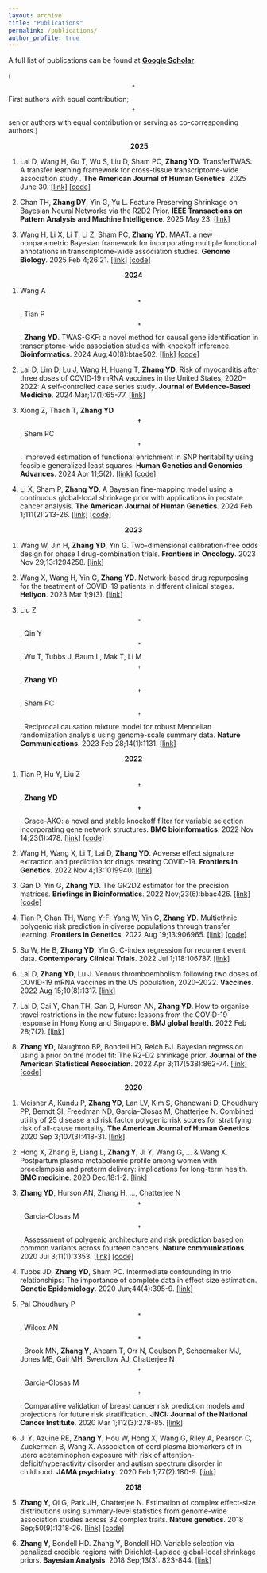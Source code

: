 ```yaml
---
layout: archive
title: "Publications"
permalink: /publications/
author_profile: true
---
```



A full list of publications can be found at 
[**Google Scholar**](https://scholar.google.com/citations?user=BQJDI9YAAAAJ&hl=en).

($$^*$$First authors with equal contribution;     $$^\dagger$$senior authors with equal contribution or serving as co-corresponding authors.)


<!---
**<center>Preprints</center>**
**<center>Publications</center>** 
-->



**<center>&nbsp;&nbsp;&nbsp;&nbsp;&nbsp;&nbsp;
2025</center>**

1. Lai D,  Wang H, Gu T, Wu S, Liu D, Sham PC,  __Zhang YD__.  TransferTWAS: A transfer learning framework for cross-tissue transcriptome-wide association study
. __The American Journal of Human Genetics__. 2025 June 30. 
[[link]](https://www.sciencedirect.com/science/article/pii/S0002929725002368?dgcid=author)
[[code]](https://github.com/daoyuan-lai/TransferTWAS)



1. Chan TH, __Zhang DY__, Yin G, Yu L. Feature Preserving Shrinkage on Bayesian Neural Networks via the R2D2 Prior. __IEEE Transactions on Pattern Analysis and Machine Intelligence__. 2025 May 23.
[[link]](https://ieeexplore.ieee.org/document/11011679)


1. Wang H, Li X, Li T,  Li Z, Sham PC, __Zhang YD__. MAAT: a new nonparametric Bayesian framework for incorporating multiple functional annotations in transcriptome-wide association studies. __Genome Biology__. 2025 Feb 4;26:21.
[[link]](https://doi.org/10.1186/s13059-025-03485-x)
[[code]](https://github.com/wanghanmath/MAAT)
<!---
-->
**<center>2024</center>**

1. Wang A$$^*$$, Tian P$$^*$$, __Zhang YD__.  TWAS-GKF: a novel method for causal gene identification in transcriptome-wide association studies with knockoff inference. __Bioinformatics__. 2024 Aug;40(8):btae502.
[[link]](https://doi.org/10.1093/bioinformatics/btae502)
[[code]](https://github.com/AnqiWang2021/TWAS.GKF)

1.  Lai D,  Lim D,  Lu J,  Wang H,  Huang T,  __Zhang YD__.   Risk of myocarditis after three doses of COVID‐19 mRNA vaccines in the United States, 2020–2022: A self‐controlled case series study. __Journal of Evidence‐Based Medicine__. 2024 Mar;17(1):65-77.
[[link]](http://dx.doi.org/10.1111/jebm.12595) 


1. Xiong Z,  Thach T, __Zhang YD$$^\dagger$$__, Sham PC$$^\dagger$$.  Improved estimation of functional enrichment in SNP heritability using feasible generalized least squares. __Human Genetics and Genomics Advances__. 2024 Apr 11;5(2).
[[link]](https://www.sciencedirect.com/science/article/pii/S2666247724000113)
[[code]](https://github.com/xzw20046/gldsc)

1. Li X,  Sham P,  __Zhang YD__.  A Bayesian fine-mapping model using a continuous global-local shrinkage prior with applications in prostate cancer analysis. __The American Journal of Human Genetics__. 2024 Feb 1;111(2):213-26.
[[link]](https://doi.org/10.1016/j.ajhg.2023.12.007)
[[code]](https://github.com/xiangli428/h2D2)
<!---
-->
**<center>2023</center>**

1. Wang W, Jin H, __Zhang YD__,  Yin G. Two-dimensional calibration-free odds design for phase I drug-combination trials. __Frontiers in Oncology__. 2023 Nov 29;13:1294258.
[[link]](https://doi.org/10.3389/fonc.2023.1294258)



1.  Wang X,   Wang H,   Yin G,   __Zhang YD__.   Network-based drug repurposing for the treatment of COVID-19 patients in different clinical stages.
__Heliyon__. 2023 Mar 1;9(3).
[[link]](https://doi.org/10.1016/j.heliyon.2023.e14059)


1. Liu Z$$^*$$, Qin Y$$^*$$, Wu T,   Tubbs J, Baum L, Mak T, Li M$$^\dagger$$, __Zhang YD$$^\dagger$$__, Sham PC$$^\dagger$$. 
Reciprocal causation mixture model for robust Mendelian randomization analysis using genome-scale summary data. 
__Nature Communications__. 2023 Feb 28;14(1):1131.
[[link]](https://doi.org/10.1038/s41467-023-36490-4)
<!---
-->
**<center>2022</center>**

1. Tian P, Hu Y, Liu Z$$^\dagger$$,  __Zhang YD$$^\dagger$$__. Grace-AKO: a novel and stable knockoff filter for variable selection incorporating gene network structures. 
__BMC bioinformatics__. 2022 Nov 14;23(1):478.
[[link]](https://doi.org/10.1186/s12859-022-05016-y)
[[code]](https://github.com/mxxptian/GraceAKO)



1. Wang H, Wang X, Li T, Lai D,  __Zhang YD__.   Adverse effect signature extraction and prediction for drugs treating COVID-19. __Frontiers in Genetics__. 2022 Nov 4;13:1019940.
[[link]](https://doi.org/10.3389/fgene.2022.1019940)




1. Gan D, Yin G, __Zhang YD__.  The GR2D2 estimator for the precision matrices. __Briefings in Bioinformatics__. 2022 Nov;23(6):bbac426.
[[link]](https://academic.oup.com/bib/advance-article-abstract/doi/10.1093/bib/bbac426/6731716)
[[code]](https://github.com/RavenGan/GR2D2)


1. Tian P, Chan TH, Wang Y-F, Yang W, Yin G, __Zhang YD__. Multiethnic polygenic risk prediction in diverse populations through transfer learning. __Frontiers in Genetics__. 2022 Aug 19;13:906965.
[[link]](https://www.frontiersin.org/journals/genetics/articles/10.3389/fgene.2022.906965/full)
[[code]](https://github.com/mxxptian/TLMulti)


1. Su W, He B, __Zhang YD__, Yin G.  C-index regression for recurrent event data. __Contemporary Clinical Trials__. 2022 Jul 1;118:106787.
[[link]](https://www.sciencedirect.com/science/article/pii/S1551714422001136)



1. Lai D, __Zhang YD__, Lu J.  Venous thromboembolism following two doses of COVID-19 mRNA vaccines in the US population, 2020–2022. __Vaccines__. 2022 Aug 15;10(8):1317.
[[link]](https://www.mdpi.com/2076-393X/10/8/1317)




1. Lai D, Cai Y, Chan TH, Gan D, Hurson AN, __Zhang YD__.  How to organise travel restrictions in the new future: lessons from the COVID-19 response in Hong Kong and Singapore. __BMJ global health__. 2022 Feb 28;7(2).
[[link]](https://doi.org/10.1136/bmjgh-2021-006975)



1. __Zhang YD__, Naughton BP, Bondell HD, Reich BJ.  Bayesian regression using a prior on the model fit: The R2-D2 shrinkage prior. __Journal of the American Statistical Association__. 2022 Apr 3;117(538):862-74.
[[link]](https://doi.org/10.1080/01621459.2020.1825449)
[[code]](https://github.com/yandorazhang/R2D2)
<!---
-->
**<center>2020</center>**

1. Meisner A, Kundu P, __Zhang YD__, Lan LV, Kim S, Ghandwani D, Choudhury PP, Berndt SI, Freedman ND, Garcia-Closas M, Chatterjee N. Combined utility of 25 disease and risk factor polygenic risk scores for stratifying risk of all-cause mortality. __The American Journal of Human Genetics__. 2020 Sep 3;107(3):418-31.
[[link]](https://www.sciencedirect.com/science/article/abs/pii/S0002929720302329)

1. Hong X, Zhang B, Liang L, __Zhang Y__, Ji Y, Wang G, ... & Wang X.   Postpartum plasma metabolomic profile among women with preeclampsia and preterm delivery: implications for long-term health. __BMC medicine__. 2020 Dec;18:1-2.
 [[link]](https://bmcmedicine.biomedcentral.com/articles/10.1186/s12916-020-01741-4)


1.  __Zhang  YD__,   Hurson AN, Zhang H, ...,  Chatterjee N$$^\dagger$$,  Garcia-Closas M$$^\dagger$$. Assessment of polygenic architecture and risk prediction based on common variants across fourteen cancers. __Nature communications__. 2020 Jul 3;11(1):3353.
[[link]](https://www.nature.com/articles/s41467-020-16483-3)
[[code]](https://github.com/yandorazhang/CancerEffectSize)

2. Tubbs JD, **Zhang YD**, Sham PC.  Intermediate confounding in trio relationships: The importance of complete data in effect size estimation. __Genetic Epidemiology__. 2020 Jun;44(4):395-9.
[[link]](https://onlinelibrary.wiley.com/doi/abs/10.1002/gepi.22294)


4. Pal Choudhury P$$^*$$, Wilcox AN$$^*$$, Brook MN, **Zhang Y**, Ahearn T, Orr N, Coulson P, Schoemaker MJ, Jones ME, Gail MH, Swerdlow AJ,  Chatterjee N$$^\dagger$$,  Garcia-Closas M$$^\dagger$$.  Comparative validation of breast cancer risk prediction models and projections for future risk stratification. __JNCI: Journal of the National Cancer Institute__. 2020 Mar 1;112(3):278-85.
[[link]](https://doi.org/10.1093/jnci/djz113)  



3. Ji Y, Azuine RE, **Zhang Y**, Hou W, Hong X, Wang G, Riley A, Pearson C, Zuckerman B, Wang X. Association of cord plasma biomarkers of in utero acetaminophen exposure with risk of attention-deficit/hyperactivity disorder and autism spectrum disorder in childhood. __JAMA psychiatry__. 2020 Feb 1;77(2):180-9.
 [[link]](https://jamanetwork.com/journals/jamapsychiatry/fullarticle/2753512)
<!---
-->
**<center>2018</center>**


5. **Zhang Y**,  Qi G, Park JH, Chatterjee N.  Estimation of complex effect-size distributions using summary-level statistics from genome-wide association studies across 32 complex traits. __Nature genetics__. 2018 Sep;50(9):1318-26.
 [[link]](https://www.nature.com/articles/s41588-018-0193-x)
 [[code]](https://github.com/yandorazhang/GENESIS)


6. **Zhang Y**, Bondell HD. Zhang Y, Bondell HD. Variable selection via penalized credible regions with Dirichlet–Laplace global-local shrinkage priors.  __Bayesian Analysis__. 2018 Sep;13(3): 823-844.
[[link]](https://projecteuclid.org/euclid.ba/1508551721) 







